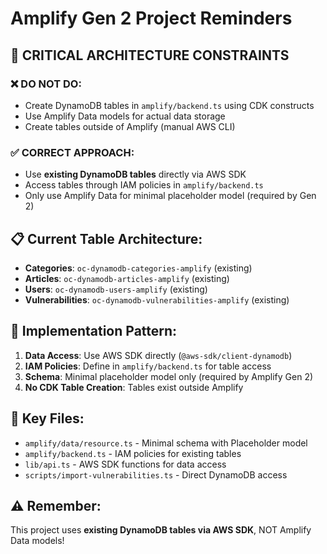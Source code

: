 # Amplify Gen 2 Project Reminders

## 🚨 CRITICAL ARCHITECTURE CONSTRAINTS

### ❌ DO NOT DO:
- Create DynamoDB tables in `amplify/backend.ts` using CDK constructs
- Use Amplify Data models for actual data storage
- Create tables outside of Amplify (manual AWS CLI)

### ✅ CORRECT APPROACH:
- Use **existing DynamoDB tables** directly via AWS SDK
- Access tables through IAM policies in `amplify/backend.ts`
- Only use Amplify Data for minimal placeholder model (required by Gen 2)

## 📋 Current Table Architecture:
- **Categories**: `oc-dynamodb-categories-amplify` (existing)
- **Articles**: `oc-dynamodb-articles-amplify` (existing)  
- **Users**: `oc-dynamodb-users-amplify` (existing)
- **Vulnerabilities**: `oc-dynamodb-vulnerabilities-amplify` (existing)

## 🔧 Implementation Pattern:
1. **Data Access**: Use AWS SDK directly (`@aws-sdk/client-dynamodb`)
2. **IAM Policies**: Define in `amplify/backend.ts` for table access
3. **Schema**: Minimal placeholder model only (required by Amplify Gen 2)
4. **No CDK Table Creation**: Tables exist outside Amplify

## 🎯 Key Files:
- `amplify/data/resource.ts` - Minimal schema with Placeholder model
- `amplify/backend.ts` - IAM policies for existing tables
- `lib/api.ts` - AWS SDK functions for data access
- `scripts/import-vulnerabilities.ts` - Direct DynamoDB access

## ⚠️ Remember:
This project uses **existing DynamoDB tables via AWS SDK**, NOT Amplify Data models!

